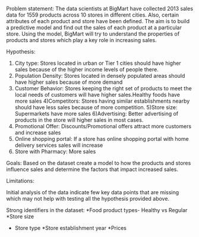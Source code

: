 Problem statement:
The data scientists at BigMart have collected 2013 sales data for 1559 products across 10 stores in different cities. Also, certain attributes of each product and store have been defined. The aim is to build a predictive model and find out the sales of each product at a particular store.
Using the model, BigMart will try to understand the properties of products and stores which play a key role in increasing sales.


Hypothesis:
1) City type: Stores located in urban or Tier 1 cities should have higher sales because of the higher income levels of people there.
2) Population Density: Stores located in densely populated areas should have higher sales because of more demand
3) Customer Behavior: Stores keeping the right set of products to meet the local needs of customers will have higher sales.Healthy foods have more sales
4)Competitors: Stores having similar establishments nearby should have less sales because of more competition.
5)Store size: Supermarkets have more sales
6)Advertising: Better advertising of products in the store will higher sales in most cases.
7) Promotional Offer: Discounts/Promotional offers attract more customers and increase sales
8) Online shopping portal: If a store has online shopping portal with home delivery services sales will increase
9) Store with Pharmacy: More sales

Goals:
Based on the dataset create a model to how the products and stores influence sales and determine the factors that impact increased sales.


Limitations:

Initial analysis of the data indicate few key data points that are missing which may not help with testing all the hypothesis provided above.

Strong identifiers in the dataset:
*Food product types- Healthy vs Regular
*Store size
* Store type
*Store establishment year
*Prices
